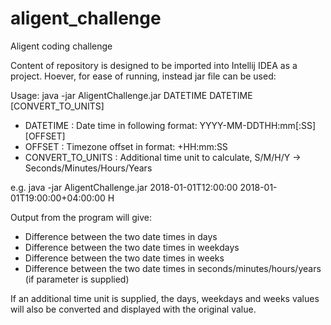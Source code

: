 # aligent_challenge
Aligent coding challenge

Content of repository is designed to be imported into Intellij IDEA as a project.
Hoever, for ease of running, instead jar file can be used:

Usage: java -jar AligentChallenge.jar DATETIME DATETIME [CONVERT_TO_UNITS]
 - DATETIME : Date time in following format: YYYY-MM-DDTHH:mm[:SS][OFFSET]
 - OFFSET : Timezone offset in format: +HH:mm:SS
 - CONVERT_TO_UNITS : Additional time unit to calculate, S/M/H/Y -> Seconds/Minutes/Hours/Years
 
e.g. java -jar AligentChallenge.jar 2018-01-01T12:00:00 2018-01-01T19:00:00+04:00:00 H

Output from the program will give:
- Difference between the two date times in days
- Difference between the two date times in weekdays
- Difference between the two date times in weeks
- Difference between the two date times in seconds/minutes/hours/years (if parameter is supplied)

If an additional time unit is supplied, the days, weekdays and weeks values will also be converted and displayed with the original value.
